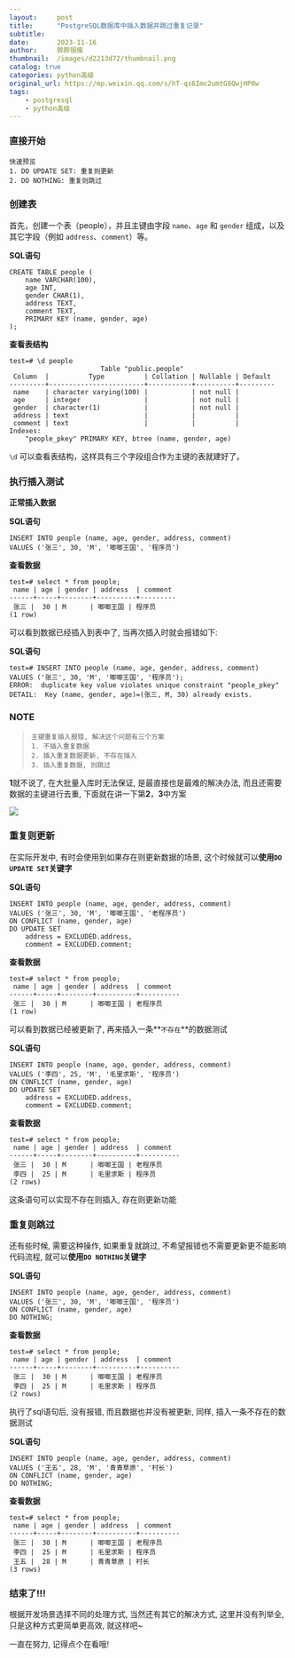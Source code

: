 ```yaml
---
layout:     post
title:      "PostgreSQL数据库中插入数据并跳过重复记录"
subtitle:   
date:       2023-11-16
author:     胖胖很瘦
thumbnail:  /images/d2213d72/thumbnail.png
catalog: true
categories: python高级
original_url: https://mp.weixin.qq.com/s/hT-qs6Imc2umtG8QwjHP0w
tags:
    - postgresql
    - python高级
---
```

### 

### 直接开始

```
快速预览  
1. DO UPDATE SET: 重复则更新  
2. DO NOTHING: 重复则跳过
```

### 创建表

首先，创建一个表（people），并且主键由字段 `name`、`age` 和 `gender` 组成，以及其它字段（例如 `address`、`comment`）等。

**SQL语句**

```
CREATE TABLE people (  
    name VARCHAR(100),  
    age INT,  
    gender CHAR(1),  
    address TEXT,  
    comment TEXT,  
    PRIMARY KEY (name, gender, age)  
);
```

**查看表结构**

```
test=# \d people  
                       Table "public.people"  
 Column  |          Type          | Collation | Nullable | Default  
---------+------------------------+-----------+----------+---------  
 name    | character varying(100) |           | not null |  
 age     | integer                |           | not null |  
 gender  | character(1)           |           | not null |  
 address | text                   |           |          |  
 comment | text                   |           |          |  
Indexes:  
    "people_pkey" PRIMARY KEY, btree (name, gender, age)
```

`\d` 可以查看表结构，这样具有三个字段组合作为主键的表就建好了。

### 执行插入测试

**正常插入数据**

**SQL语句**

```
INSERT INTO people (name, age, gender, address, comment)  
VALUES ('张三', 30, 'M', '唧唧王国', '程序员')
```

**查看数据**

```
test=# select * from people;  
 name | age | gender | address  | comment  
------+-----+--------+----------+---------  
 张三 |  30 | M      | 唧唧王国 | 程序员  
(1 row)
```

可以看到数据已经插入到表中了, 当再次插入时就会报错如下:

**SQL语句**

```
test=# INSERT INTO people (name, age, gender, address, comment)  
VALUES ('张三', 30, 'M', '唧唧王国', '程序员');  
ERROR:  duplicate key value violates unique constraint "people_pkey"  
DETAIL:  Key (name, gender, age)=(张三, M, 30) already exists.
```

### **NOTE**

> ```
> 主键重复插入报错, 解决这个问题有三个方案  
> 1. 不插入重复数据  
> 2. 插入重复数据更新, 不存在插入  
> 3. 插入重复数据, 则跳过
> ```

**1**就不说了, 在大批量入库时无法保证, 是最直接也是最难的解决办法, 而且还需要数据的主键进行去重, 下面就在讲一下第**2**，**3**中方案

![](/images/d2213d72/1.png)

### 重复则更新

在实际开发中, 有时会使用到如果存在则更新数据的场景, 这个时候就可以**使用`DO UPDATE SET`关键字**

**SQL语句**

```
INSERT INTO people (name, age, gender, address, comment)  
VALUES ('张三', 30, 'M', '唧唧王国', '老程序员')  
ON CONFLICT (name, gender, age)   
DO UPDATE SET   
    address = EXCLUDED.address,  
    comment = EXCLUDED.comment;
```

**查看数据**

```
test=# select * from people;  
 name | age | gender | address  | comment  
------+-----+--------+----------+----------  
 张三 |  30 | M      | 唧唧王国 | 老程序员  
(1 row)
```

可以看到数据已经被更新了, 再来插入一条**`不存在`**的数据测试

**SQL语句**

```
INSERT INTO people (name, age, gender, address, comment)  
VALUES ('李四', 25, 'M', '毛里求斯', '程序员')  
ON CONFLICT (name, gender, age)   
DO UPDATE SET   
    address = EXCLUDED.address,  
    comment = EXCLUDED.comment;
```

**查看数据**

```
test=# select * from people;  
 name | age | gender | address  | comment  
------+-----+--------+----------+----------  
 张三 |  30 | M      | 唧唧王国 | 老程序员  
 李四 |  25 | M      | 毛里求斯 | 程序员  
(2 rows)
```

这条语句可以实现不存在则插入, 存在则更新功能

### 重复则跳过

还有些时候, 需要这种操作, 如果重复就跳过, 不希望报错也不需要更新更不能影响代码流程, 就可以**使用`DO NOTHING`关键字**

**SQL语句**

```
INSERT INTO people (name, age, gender, address, comment)  
VALUES ('张三', 30, 'M', '唧唧王国', '程序员')  
ON CONFLICT (name, gender, age)   
DO NOTHING;
```

**查看数据**

```
test=# select * from people;  
 name | age | gender | address  | comment  
------+-----+--------+----------+----------  
 张三 |  30 | M      | 唧唧王国 | 老程序员  
 李四 |  25 | M      | 毛里求斯 | 程序员  
(2 rows)
```

执行了sql语句后, 没有报错, 而且数据也并没有被更新, 同样, 插入一条不存在的数据测试

**SQL语句**

```
INSERT INTO people (name, age, gender, address, comment)  
VALUES ('王五', 28, 'M', '青青草原', '村长')  
ON CONFLICT (name, gender, age)   
DO NOTHING;
```

**查看数据**

```
test=# select * from people;  
 name | age | gender | address  | comment  
------+-----+--------+----------+----------  
 张三 |  30 | M      | 唧唧王国 | 老程序员  
 李四 |  25 | M      | 毛里求斯 | 程序员  
 王五 |  28 | M      | 青青草原 | 村长  
(3 rows)
```

### 结束了!!!

根据开发场景选择不同的处理方式, 当然还有其它的解决方式, 这里并没有列举全, 只是这种方式更简单更高效, 就这样吧~

一直在努力, 记得点个在看哦!
